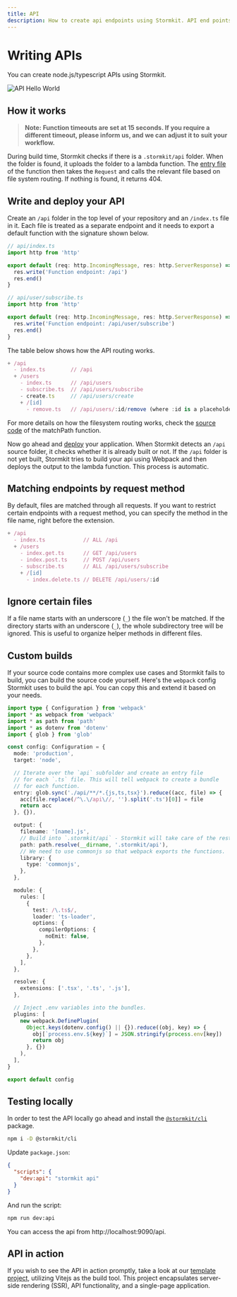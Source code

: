 ```yaml
---
title: API
description: How to create api endpoints using Stormkit. API end points will be deployed to aws lambda.
---
```


# Writing APIs

<section>

You can create node.js/typescript APIs using Stormkit.

<div class="img-wrapper">
  <img src="/assets/docs/features/api-hello-world.gif" alt="API Hello World" />
</div>

</section>

## How it works

> **Note: Function timeouts are set at 15 seconds. If you require a different timeout, please inform us, and we can adjust it to suit your workflow.**

<section>

During build time, Stormkit checks if there is a `.stormkit/api` folder. When the folder is found,
it uploads the folder to a lambda function. The <a href="https://github.com/stormkit-io/serverless/blob/main/src/utils/callbacks/api.ts#L44" target="_blank" rel="noopener noreferrer">entry file</a> of the function then takes the `Request` and calls the relevant file based on file system routing. If nothing is found, it returns 404.

</section>

## Write and deploy your API

<section>

Create an `/api` folder in the top level of your repository and an `/index.ts` file in it.
Each file is treated as a separate endpoint and it needs to export a default function
with the signature shown below.

```ts
// api/index.ts
import http from 'http'

export default (req: http.IncomingMessage, res: http.ServerResponse) => {
  res.write('Function endpoint: /api')
  res.end()
}
```

```ts
// api/user/subscribe.ts
import http from 'http'

export default (req: http.IncomingMessage, res: http.ServerResponse) => {
  res.write('Function endpoint: /api/user/subscribe')
  res.end()
}
```

The table below shows how the API routing works.

```ts
+ /api
  - index.ts        // /api
  + /users
    - index.ts      // /api/users
    - subscribe.ts  // /api/users/subscribe
    - create.ts     // /api/users/create
    + /[id]
      - remove.ts   // /api/users/:id/remove (where :id is a placeholder for dynamic values)
```

<p class="mt-4">
<div>
For more details on how the filesystem routing works, check the <a href="https://github.com/stormkit-io/serverless/blob/main/src/utils/filesys.ts#L32" target="_blank" rel="noopener noreferrer">source code</a> of the matchPath function.
</div>
</p>

Now go ahead and [deploy](/docs/deployments/introduction) your application. When Stormkit detects an `/api` source folder,
it checks whether it is already built or not. If the `/api` folder is not yet built, Stormkit tries to build
your api using Webpack and then deploys the output to the lambda function. This process is automatic.

</section>

## Matching endpoints by request method

<section>

By default, files are matched through all requests. If you want to restrict certain endpoints with a request method, you can specify the method in the file name, right before the extension.

```ts
+ /api
  - index.ts            // ALL /api
  + /users
    - index.get.ts      // GET /api/users
    - index.post.ts     // POST /api/users
    - subscribe.ts      // ALL /api/users/subscribe
    + /[id]
      - index.delete.ts // DELETE /api/users/:id
```

</section>

## Ignore certain files

If a file name starts with an underscore (`_`) the file won't be matched. If the directory starts
with an underscore (`_`), the whole subdirectory tree will be ignored. This is useful to organize
helper methods in different files.

## Custom builds

<section>

If your source code contains more complex use cases and Stormkit fails to build, you can build the source code
yourself. Here's the `webpack` config Stormkit uses to build the api. You can copy this and extend it based on
your needs.

```ts
import type { Configuration } from 'webpack'
import * as webpack from 'webpack'
import * as path from 'path'
import * as dotenv from 'dotenv'
import { glob } from 'glob'

const config: Configuration = {
  mode: 'production',
  target: 'node',

  // Iterate over the `api` subfolder and create an entry file
  // for each `.ts` file. This will tell webpack to create a bundle
  // for each function.
  entry: glob.sync('./api/**/*.{js,ts,tsx}').reduce((acc, file) => {
    acc[file.replace(/^\.\/api\//, '').split('.ts')[0]] = file
    return acc
  }, {}),

  output: {
    filename: '[name].js',
    // Build into `.stormkit/api` - Stormkit will take care of the rest.
    path: path.resolve(__dirname, '.stormkit/api'),
    // We need to use commonjs so that webpack exports the functions.
    library: {
      type: 'commonjs',
    },
  },

  module: {
    rules: [
      {
        test: /\.ts$/,
        loader: 'ts-loader',
        options: {
          compilerOptions: {
            noEmit: false,
          },
        },
      },
    ],
  },

  resolve: {
    extensions: ['.tsx', '.ts', '.js'],
  },

  // Inject .env variables into the bundles.
  plugins: [
    new webpack.DefinePlugin(
      Object.keys(dotenv.config() || {}).reduce((obj, key) => {
        obj[`process.env.${key}`] = JSON.stringify(process.env[key])
        return obj
      }, {})
    ),
  ],
}

export default config
```

</section>

## Testing locally

<section>

In order to test the API locally go ahead and install the [`@stormkit/cli`](https://www.github.com/stormkit-io/stormkit-cli) package.

```bash
npm i -D @stormkit/cli
```

Update `package.json`:

```json
{
  "scripts": {
    "dev:api": "stormkit api"
  }
}
```

And run the script:

```bash
npm run dev:api
```

You can access the api from http://localhost:9090/api.

</section>

## API in action

If you wish to see the API in action promptly, take a look at our [template project](https://github.com/stormkit-io/monorepo-template-react), utilizing Vitejs as the build tool. This project encapsulates server-side rendering (SSR), API functionality, and a single-page application.

